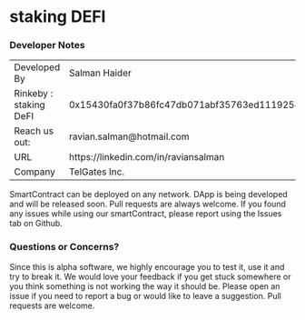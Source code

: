 # staking DEFI
<h3>Developer Notes</h3>
<table> 
  <tr> 
    <td> Developed By </td>
    <td> Salman Haider </td>
  </tr>
  <tr> 
    <td> Rinkeby : staking DeFI </td>
    <td> 0x15430fa0f37b86fc47db071abf35763ed1119254 </td>
  </tr>
  <tr> 
    <td> Reach us out: </td>
    <td> ravian.salman@hotmail.com </td>
  </tr>
  <tr> 
    <tr> 
    <td> URL </td>
    <td> https://linkedin.com/in/raviansalman </td>
  </tr>
    <td> Company </td>
    <td> TelGates Inc. </td>
  </tr>
 </table>
SmartContract can be deployed on any network. DApp is being developed and will be released soon. 
Pull requests are always welcome. If you found any issues while using our smartContract, please report using the Issues tab on Github.

<h3> Questions or Concerns? </h3>
Since this is alpha software, we highly encourage you to test it, use it and try to break it. We would love your feedback if you get stuck somewhere or you think something is not working the way it should be. Please open an issue if you need to report a bug or would like to leave a suggestion. Pull requests are welcome.
